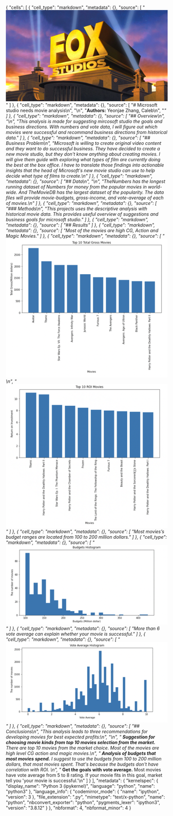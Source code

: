 {
 "cells": [
  {
   "cell_type": "markdown",
   "metadata": {},
   "source": [
    "![example](images/FoxStudio.webp)"
   ]
  },
  {
   "cell_type": "markdown",
   "metadata": {},
   "source": [
    "# Microsoft studio needs movie analysis\n",
    "\n",
    "**Authors:** Yeonjae Zhang, Caleb\n",
    "***"
   ]
  },
  {
   "cell_type": "markdown",
   "metadata": {},
   "source": [
    "## Overview\n",
    "\n",
    "This analysis is made for suggesting mircosoft studio the goals and business directions. With numbers and vote data, I will figure out which movies were successful and recommand business directions from historical data."
   ]
  },
  {
   "cell_type": "markdown",
   "metadata": {},
   "source": [
    "## Business Problem\n",
    "Microsoft is willing to create original video content and they want to do successful business. They have decided to create a new movie studio, but they don't know anything about creating movies. I will give them guide with exploring what types of film are currently doing the best at the box office. I have to translate those findings into actionable insights that the head of Microsoft's new movie studio can use to help decide what type of films to create.\n"
   ]
  },
  {
   "cell_type": "markdown",
   "metadata": {},
   "source": [
    "## Data\n",
    "\n",
    "TheNumbers has the longest running dataset of Numbers for money from the popular movies in world-wide. And TheMovieDB has the largest dataset of the popularity. The data files will provide movie-budgets, gross-income, and vote-average of each of movies.\n"
   ]
  },
  {
   "cell_type": "markdown",
   "metadata": {},
   "source": [
    "### Methods\n",
    "This projects uses the descriptive analysis with historical movie data. This provides useful overview of suggestions and business goals for microsoft studio."
   ]
  },
  {
   "cell_type": "markdown",
   "metadata": {},
   "source": [
    "## Results"
   ]
  },
  {
   "cell_type": "markdown",
   "metadata": {},
   "source": [
    "Most of the movies are high CG, Action and Magic Movies."
   ]
  },
  {
   "cell_type": "markdown",
   "metadata": {},
   "source": [
    "![Gross](images/Gross.png)\n",
    "![ROI](images/ROI.png)"
   ]
  },
  {
   "cell_type": "markdown",
   "metadata": {},
   "source": [
    "Most movies’s budget ranges are located from 100 to 200 million dollars."
   ]
  },
  {
   "cell_type": "markdown",
   "metadata": {},
   "source": [
    "![Budget](images/Budget.png)"
   ]
  },
  {
   "cell_type": "markdown",
   "metadata": {},
   "source": [
    "More than 6 vote average can explain whether your movie is successful."
   ]
  },
  {
   "cell_type": "markdown",
   "metadata": {},
   "source": [
    "![Voteaverage](images/Voteaverage.png)"
   ]
  },
  {
   "cell_type": "markdown",
   "metadata": {},
   "source": [
    "## Conclusions\n",
    "This analysis leads to three recommendations for developing movies for best expected profits:\n",
    "\n",
    "* **Suggestion for choosing movie kinds from top 10 movies selection from the market.** There are top 10 movies from the market choice. Most of the movies are high level CG action and magic movies.\n",
    "* **Analysis of budgets that most movies spend.**  I suggest to use the budgets from 100 to 200 million dollars, that most movies spent. That's because the budgets don't have correlation with ROI. \n",
    "* **Get the goals with vote average.** Most movies have vote average from 5 to 8 rating. If your movie fits in this goal, market tell you 'your movie is successful.'\n"
   ]
  }
 ],
 "metadata": {
  "kernelspec": {
   "display_name": "Python 3 (ipykernel)",
   "language": "python",
   "name": "python3"
  },
  "language_info": {
   "codemirror_mode": {
    "name": "ipython",
    "version": 3
   },
   "file_extension": ".py",
   "mimetype": "text/x-python",
   "name": "python",
   "nbconvert_exporter": "python",
   "pygments_lexer": "ipython3",
   "version": "3.8.12"
  }
 },
 "nbformat": 4,
 "nbformat_minor": 4
}
